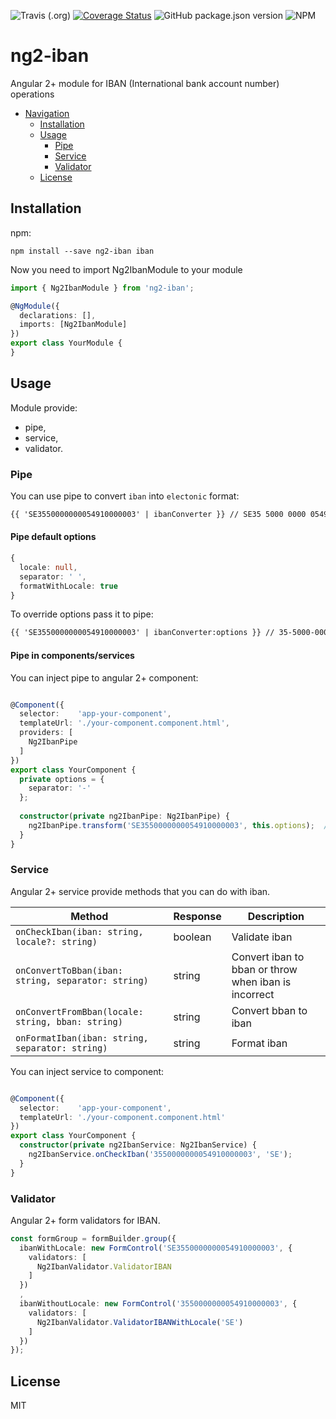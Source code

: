 ![Travis (.org)](https://img.shields.io/travis/tomaszwpasternak/ng2-iban)
[![Coverage Status](https://coveralls.io/repos/github/tomaszwpasternak/ng2-iban/badge.svg?branch=master)](https://coveralls.io/github/tomaszwpasternak/ng2-iban?branch=master)
![GitHub package.json version](https://img.shields.io/github/package-json/v/tomaszwpasternak/ng2-iban)
![NPM](https://img.shields.io/npm/l/ng2-iban)
# ng2-iban

Angular 2+ module for IBAN (International bank account number) operations

- [Navigation](#navigation)
    - [Installation](#installation)
    - [Usage](#usage)
       - [Pipe](#pipe)
       - [Service](#service)
       - [Validator](#validator)
    - [License](#license)

## Installation

npm:
```
npm install --save ng2-iban iban
```

Now you need to import Ng2IbanModule to your module

``` typescript
import { Ng2IbanModule } from 'ng2-iban';

@NgModule({
  declarations: [],
  imports: [Ng2IbanModule]
})
export class YourModule {
}
```

## Usage

Module provide:
* pipe, 
* service,
* validator.

### Pipe

You can use pipe to convert `iban` into `electonic` format:
``` html
{{ 'SE3550000000054910000003' | ibanConverter }} // SE35 5000 0000 0549 1000 0003
```

#### Pipe default options
``` typescript
{
  locale: null,
  separator: ' ',
  formatWithLocale: true 
}
```
To override options pass it to pipe:
``` html
{{ 'SE3550000000054910000003' | ibanConverter:options }} // 35-5000-0000-0549-1000-0003
```

#### Pipe in components/services

You can inject pipe to angular 2+ component:
``` typescript

@Component({
  selector:    'app-your-component',
  templateUrl: './your-component.component.html',
  providers: [
    Ng2IbanPipe
  ]
})
export class YourComponent {
  private options = { 
    separator: '-'
  };
  
  constructor(private ng2IbanPipe: Ng2IbanPipe) {
    ng2IbanPipe.transform('SE3550000000054910000003', this.options);  // You can pass options as second parameter
  }
}

```

### Service

Angular 2+ service provide methods that you can do with iban. 

| Method | Response | Description |
| --- | --- | --- |
| `onCheckIban(iban: string, locale?: string)`  | boolean | Validate iban |
| `onConvertToBban(iban: string, separator: string)` | string | Convert iban to bban or throw when iban is incorrect |
| `onConvertFromBban(locale: string, bban: string)` | string | Convert bban to iban |
| `onFormatIban(iban: string, separator: string)` | string | Format iban |

You can inject service to component:
``` typescript

@Component({
  selector:    'app-your-component',
  templateUrl: './your-component.component.html'
})
export class YourComponent {
  constructor(private ng2IbanService: Ng2IbanService) {
    ng2IbanService.onCheckIban('3550000000054910000003', 'SE');
  }
}

```

### Validator

Angular 2+ form validators for IBAN.

``` typescript
const formGroup = formBuilder.group({
  ibanWithLocale: new FormControl('SE3550000000054910000003', {
    validators: [
      Ng2IbanValidator.ValidatorIBAN
    ]
  })
  ,
  ibanWithoutLocale: new FormControl('3550000000054910000003', {
    validators: [
      Ng2IbanValidator.ValidatorIBANWithLocale('SE')
    ]
  })
});
```

## License

MIT
